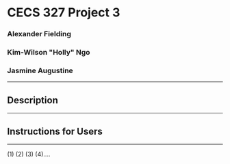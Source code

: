 # CECS 327 Project 3
### Alexander Fielding
### Kim-Wilson "Holly" Ngo
### Jasmine Augustine
-------------------------------------------

## Description
-------------------------------------------


## Instructions for Users
-------------------------------------------
(1)
(2)
(3)
(4)....

